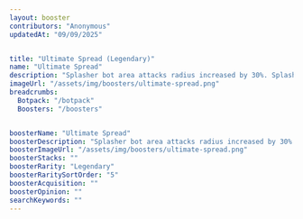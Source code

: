 ```yaml
---
layout: booster
contributors: "Anonymous"
updatedAt: "09/09/2025"


title: "Ultimate Spread (Legendary)"
name: "Ultimate Spread"
description: "Splasher bot area attacks radius increased by 30%. Splasher bots ultimate cooldowns reduced by 20%."
imageUrl: "/assets/img/boosters/ultimate-spread.png"
breadcrumbs:
  Botpack: "/botpack"
  Boosters: "/boosters"


boosterName: "Ultimate Spread"
boosterDescription: "Splasher bot area attacks radius increased by 30%. Splasher bots ultimate cooldowns reduced by 20%."
boosterImageUrl: "/assets/img/boosters/ultimate-spread.png"
boosterStacks: ""
boosterRarity: "Legendary"
boosterRaritySortOrder: "5"
boosterAcquisition: ""
boosterOpinion: ""
searchKeywords: ""
---
```


